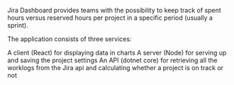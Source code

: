 Jira Dashboard provides teams with the possibility to keep track of spent hours versus reserved hours per project in a specific period (usually a sprint).

The application consists of three services:

A client (React) for displaying data in charts
A server (Node) for serving up and saving the project settings
An API (dotnet core) for retrieving all the worklogs from the Jira api and calculating whether a project is on track or not
